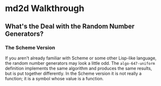# md2d Walkthrough

## What's the Deal with the Random Number Generators?

### The Scheme Version
If you aren't already familiar with Scheme or some other Lisp-like language, the random number generators may look a little odd. The `algo-647-uniform` definition implements the same algorithm and produces the same results, but is put together differently. In the Scheme version it is not really a function; it is a symbol whose value is a function.